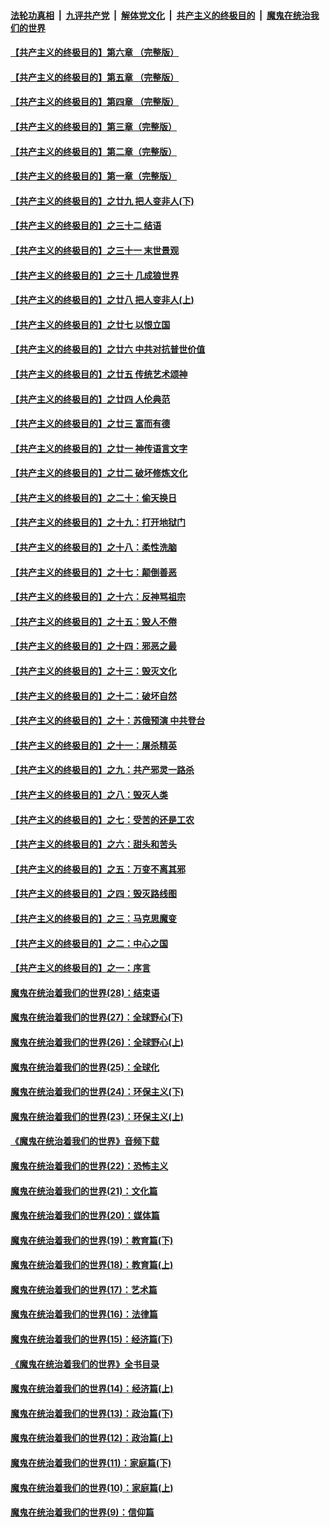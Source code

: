 ####  [法轮功真相](../../../../basic/blob/master/README.md?t=06121931) &nbsp;|&nbsp; [九评共产党](../../../../9ping.md/blob/master/README.md?t=06121931) &nbsp;|&nbsp; [解体党文化](../../../../jtdwh.md/blob/master/README.md?t=06121931)  &nbsp;|&nbsp; [共产主义的终极目的](../../../../gczydzjmd.md/blob/master/README.md?t=06121931) &nbsp;|&nbsp; [魔鬼在统治我们的世界](../../../../mgztzwmdsj.md/blob/master/README.md?t=06121931) 

#### [【共产主义的终极目的】第六章 （完整版）](../pages/nsc422/n11428913.md?t=06121931) 

#### [【共产主义的终极目的】第五章 （完整版）](../pages/nsc422/n11428912.md?t=06121931) 

#### [【共产主义的终极目的】第四章 （完整版）](../pages/nsc422/n11428907.md?t=06121931) 

#### [【共产主义的终极目的】第三章（完整版）](../pages/nsc422/n11428848.md?t=06121931) 

#### [【共产主义的终极目的】第二章（完整版）](../pages/nsc422/n11428831.md?t=06121931) 

#### [【共产主义的终极目的】第一章（完整版）](../pages/nsc422/n11417651.md?t=06121931) 

#### [【共产主义的终极目的】之廿九 把人变非人(下)](../pages/nsc422/n11344140.md?t=06121931) 

#### [【共产主义的终极目的】之三十二 结语](../pages/nsc422/n11360535.md?t=06121931) 

#### [【共产主义的终极目的】之三十一 末世景观](../pages/nsc422/n11351129.md?t=06121931) 

#### [【共产主义的终极目的】之三十 几成狼世界](../pages/nsc422/n11348280.md?t=06121931) 

#### [【共产主义的终极目的】之廿八 把人变非人(上)](../pages/nsc422/n11340492.md?t=06121931) 

#### [【共产主义的终极目的】之廿七 以恨立国](../pages/nsc422/n11336944.md?t=06121931) 

#### [【共产主义的终极目的】之廿六 中共对抗普世价值](../pages/nsc422/n11324785.md?t=06121931) 

#### [【共产主义的终极目的】之廿五 传统艺术颂神](../pages/nsc422/n11296396.md?t=06121931) 

#### [【共产主义的终极目的】之廿四 人伦典范](../pages/nsc422/n11296397.md?t=06121931) 

#### [【共产主义的终极目的】之廿三 富而有德](../pages/nsc422/n11283598.md?t=06121931) 

#### [【共产主义的终极目的】之廿一 神传语言文字](../pages/nsc422/n11263265.md?t=06121931) 

#### [【共产主义的终极目的】之廿二 破坏修炼文化](../pages/nsc422/n11245728.md?t=06121931) 

#### [【共产主义的终极目的】之二十：偷天换日](../pages/nsc422/n11238846.md?t=06121931) 

#### [【共产主义的终极目的】之十九：打开地狱门](../pages/nsc422/n11206376.md?t=06121931) 

#### [【共产主义的终极目的】之十八：柔性洗脑](../pages/nsc422/n11199994.md?t=06121931) 

#### [【共产主义的终极目的】之十七：颠倒善恶](../pages/nsc422/n11179782.md?t=06121931) 

#### [【共产主义的终极目的】之十六：反神骂祖宗](../pages/nsc422/n11166798.md?t=06121931) 

#### [【共产主义的终极目的】之十五：毁人不倦](../pages/nsc422/n11166792.md?t=06121931) 

#### [【共产主义的终极目的】之十四：邪恶之最](../pages/nsc422/n11150249.md?t=06121931) 

#### [【共产主义的终极目的】之十三：毁灭文化](../pages/nsc422/n11135227.md?t=06121931) 

#### [【共产主义的终极目的】之十二：破坏自然](../pages/nsc422/n11135214.md?t=06121931) 

#### [【共产主义的终极目的】之十：苏俄预演 中共登台](../pages/nsc422/n11118424.md?t=06121931) 

#### [【共产主义的终极目的】之十一：屠杀精英](../pages/nsc422/n11118442.md?t=06121931) 

#### [【共产主义的终极目的】之九：共产邪灵一路杀](../pages/nsc422/n11114139.md?t=06121931) 

#### [【共产主义的终极目的】之八：毁灭人类](../pages/nsc422/n11108503.md?t=06121931) 

#### [【共产主义的终极目的】之七：受苦的还是工农](../pages/nsc422/n11101809.md?t=06121931) 

#### [【共产主义的终极目的】之六：甜头和苦头](../pages/nsc422/n11096971.md?t=06121931) 

#### [【共产主义的终极目的】之五：万变不离其邪](../pages/nsc422/n11091285.md?t=06121931) 

#### [【共产主义的终极目的】之四：毁灭路线图](../pages/nsc422/n11086284.md?t=06121931) 

#### [【共产主义的终极目的】之三：马克思魔变](../pages/nsc422/n11061941.md?t=06121931) 

#### [【共产主义的终极目的】之二：中心之国](../pages/nsc422/n11047728.md?t=06121931) 

#### [【共产主义的终极目的】之一：序言](../pages/nsc422/n11086077.md?t=06121931) 

#### [魔鬼在统治着我们的世界(28)：结束语](../pages/nsc422/n10936246.md?t=06121931) 

#### [魔鬼在统治着我们的世界(27)：全球野心(下)](../pages/nsc422/n10928319.md?t=06121931) 

#### [魔鬼在统治着我们的世界(26)：全球野心(上)](../pages/nsc422/n10900318.md?t=06121931) 

#### [魔鬼在统治着我们的世界(25)：全球化](../pages/nsc422/n10788205.md?t=06121931) 

#### [魔鬼在统治着我们的世界(24)：环保主义(下)](../pages/nsc422/n10695307.md?t=06121931) 

#### [魔鬼在统治着我们的世界(23)：环保主义(上)](../pages/nsc422/n10688613.md?t=06121931) 

#### [《魔鬼在统治着我们的世界》音频下载](../pages/nsc422/n10635553.md?t=06121931) 

#### [魔鬼在统治着我们的世界(22)：恐怖主义](../pages/nsc422/n10614727.md?t=06121931) 

#### [魔鬼在统治着我们的世界(21)：文化篇](../pages/nsc422/n10597706.md?t=06121931) 

#### [魔鬼在统治着我们的世界(20)：媒体篇](../pages/nsc422/n10586579.md?t=06121931) 

#### [魔鬼在统治着我们的世界(19)：教育篇(下)](../pages/nsc422/n10564808.md?t=06121931) 

#### [魔鬼在统治着我们的世界(18)：教育篇(上)](../pages/nsc422/n10526970.md?t=06121931) 

#### [魔鬼在统治着我们的世界(17)：艺术篇](../pages/nsc422/n10499093.md?t=06121931) 

#### [魔鬼在统治着我们的世界(16)：法律篇](../pages/nsc422/n10485969.md?t=06121931) 

#### [魔鬼在统治着我们的世界(15)：经济篇(下)](../pages/nsc422/n10469975.md?t=06121931) 

#### [《魔鬼在统治着我们的世界》全书目录](../pages/nsc422/n10464261.md?t=06121931) 

#### [魔鬼在统治着我们的世界(14)：经济篇(上)](../pages/nsc422/n10457370.md?t=06121931) 

#### [魔鬼在统治着我们的世界(13)：政治篇(下)](../pages/nsc422/n10448270.md?t=06121931) 

#### [魔鬼在统治着我们的世界(12)：政治篇(上)](../pages/nsc422/n10444576.md?t=06121931) 

#### [魔鬼在统治着我们的世界(11)：家庭篇(下)](../pages/nsc422/n10440961.md?t=06121931) 

#### [魔鬼在统治着我们的世界(10)：家庭篇(上)](../pages/nsc422/n10435448.md?t=06121931) 

#### [魔鬼在统治着我们的世界(9)：信仰篇](../pages/nsc422/n10432159.md?t=06121931) 

